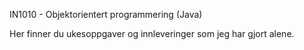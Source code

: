 IN1010 - Objektorientert programmering (Java)

Her finner du ukesoppgaver og innleveringer som jeg har gjort alene. 